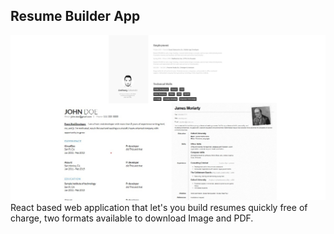 ## Resume Builder App
![Resume Builder"!](/src/assets/images/banner1.png "Resume Builder")
React based web application that let's you build resumes quickly free of charge, two formats available to download Image and PDF.
